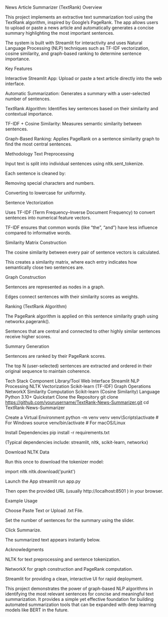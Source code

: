 News Article Summarizer (TextRank) 
Overview

This project implements an extractive text summarization tool using the TextRank algorithm, inspired by Google’s PageRank. The app allows users to upload or paste a news article and automatically generates a concise summary highlighting the most important sentences.

The system is built with Streamlit for interactivity and uses Natural Language Processing (NLP) techniques such as TF-IDF vectorization, cosine similarity, and graph-based ranking to determine sentence importance.

Key Features

Interactive Streamlit App: Upload or paste a text article directly into the web interface.

Automatic Summarization: Generates a summary with a user-selected number of sentences.

TextRank Algorithm: Identifies key sentences based on their similarity and contextual importance.

TF-IDF + Cosine Similarity: Measures semantic similarity between sentences.

Graph-Based Ranking: Applies PageRank on a sentence similarity graph to find the most central sentences.

Methodology
Text Preprocessing

Input text is split into individual sentences using nltk.sent_tokenize.

Each sentence is cleaned by:

Removing special characters and numbers.

Converting to lowercase for uniformity.

Sentence Vectorization

Uses TF-IDF (Term Frequency–Inverse Document Frequency) to convert sentences into numerical feature vectors.

TF-IDF ensures that common words (like “the”, “and”) have less influence compared to informative words.

Similarity Matrix Construction

The cosine similarity between every pair of sentence vectors is calculated.

This creates a similarity matrix, where each entry indicates how semantically close two sentences are.

Graph Construction

Sentences are represented as nodes in a graph.

Edges connect sentences with their similarity scores as weights.

Ranking (TextRank Algorithm)

The PageRank algorithm is applied on this sentence similarity graph using networkx.pagerank().

Sentences that are central and connected to other highly similar sentences receive higher scores.

Summary Generation

Sentences are ranked by their PageRank scores.

The top N (user-selected) sentences are extracted and ordered in their original sequence to maintain coherence.

Tech Stack
Component	Library/Tool
Web Interface	Streamlit
NLP Processing	NLTK
Vectorization	Scikit-learn (TF-IDF)
Graph Operations	NetworkX
Similarity Computation	Scikit-learn (Cosine Similarity)
Language	Python 3.10+
Quickstart
Clone the Repository
git clone https://github.com/yourusername/TextRank-News-Summarizer.git
cd TextRank-News-Summarizer

Create a Virtual Environment
python -m venv venv
venv\Scripts\activate  # For Windows
source venv/bin/activate  # For macOS/Linux

Install Dependencies
pip install -r requirements.txt


(Typical dependencies include: streamlit, nltk, scikit-learn, networkx)

Download NLTK Data

Run this once to download the tokenizer model:

import nltk
nltk.download('punkt')

Launch the App
streamlit run app.py


Then open the provided URL (usually http://localhost:8501
) in your browser.

Example Usage

Choose Paste Text or Upload .txt File.

Set the number of sentences for the summary using the slider.

Click Summarize.

The summarized text appears instantly below.

Acknowledgments

NLTK for text preprocessing and sentence tokenization.

NetworkX for graph construction and PageRank computation.

Streamlit for providing a clean, interactive UI for rapid deployment.

This project demonstrates the power of graph-based NLP algorithms in identifying the most relevant sentences for concise and meaningful text summarization. It provides a simple yet effective foundation for building automated summarization tools that can be expanded with deep learning models like BERT in the future.
